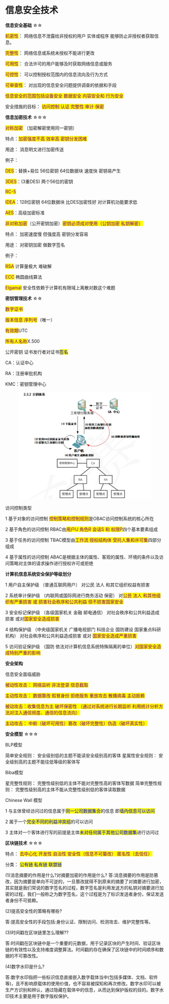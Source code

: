 # 信息安全技术

**信息安全基础** ☆☆&#x20;

<mark style="color:purple;">机密性</mark>： 网络信息不泄露给非授权的用户 实体或程序 能够防止非授权者获取信息。&#x20;

<mark style="color:purple;">完整性</mark>： 网络信息或系统未授权不能进行更改&#x20;

<mark style="color:purple;">可用性</mark>： 合法许可的用户能够及时获取网络信息或服务&#x20;

<mark style="color:purple;">可控性</mark>： 可以控制授权范围内的信息流向及行为方式&#x20;

<mark style="color:purple;">可审查性</mark>： 对出现的信息安全问题提供调查的依据和手段

<mark style="color:purple;">信息安全的范围包括设备安全 数据安全 内容安全和 行为安全</mark>

安全措施的目标： <mark style="color:purple;">访问控制 认证 完整性 审计 保密</mark>



**信息加密技术** ☆☆☆

<mark style="color:purple;">对称加密</mark> （加密解密使用同一密钥）

特点：<mark style="color:purple;">加密强度不高 效率高 密钥分发困难</mark>

用途： 消息明文进行加密传送&#x20;

例子：&#x20;

<mark style="color:purple;">DES</mark>：替换+易位 56位密钥 64位数据块 速度快 密钥易产生&#x20;

<mark style="color:purple;">3DES</mark>：(3重DES) 两个56位的密钥&#x20;

<mark style="color:purple;">RC-5</mark>

<mark style="color:purple;">IDEA</mark>：128位密钥 64位数据块 比DES加密性好 对计算机功能要求低&#x20;

<mark style="color:purple;">AES</mark>：高级加密标准



<mark style="color:purple;">非对称加密</mark>（公开密钥加密）<mark style="color:purple;">密钥必须成对使用（公钥加密 私钥解密）</mark>&#x20;

特点： 加密速度慢 但强度高 密钥分发容易&#x20;

用途： 对密钥加密 做数字签名&#x20;

例子：

<mark style="color:purple;">RSA</mark> 计算量极大 难破解

<mark style="color:purple;">ECC</mark> 椭圆曲线算法&#x20;

<mark style="color:purple;">Elgamal</mark> 安全性依赖于计算机有限域上离散对数这个难题



**密钥管理技术** ☆☆

<mark style="color:purple;">数字证书</mark>&#x20;

<mark style="color:purple;">版本信息 序列号</mark>（唯一）&#x20;

<mark style="color:purple;">有效期</mark>UTC&#x20;

<mark style="color:purple;">所有人名称</mark>X.500&#x20;

公开密钥 证书发行者对证书<mark style="color:blue;">签名</mark>

CA：认证中心&#x20;

RA：注册审批机构

&#x20;KMC：密钥管理中心&#x20;

<figure><img src="../.gitbook/assets/Pasted image 20250208105234.png" alt=""><figcaption></figcaption></figure>

访问控制类型&#x20;

1 基于对象的访问控制 <mark style="color:purple;">控制策略和控制规则</mark>是OBAC访问控制系统的核心所在&#x20;

2 基于角色的访问控制 RBAC由<mark style="color:purple;">用户U 角色R 会话S 和 权限P</mark>四个基本要素组成&#x20;

3 基于任务的访问控制 TBAC模型由<mark style="color:purple;">工作流 授权结构体 受托人集和许可集</mark>四部分组成&#x20;

4 基于属性的访问控制 ABAC是根据主体的属性、客观的属性、环境的条件以及访问策略对主体的请求操作进行授权许可或拒绝

**计算机信息系统安全保护等级划分**

1 用户自主保护级 （普通互联网用户） 对公民 法人 和其它组织权益有损害&#x20;

2 系统审计保护级 （内联网或国际网进行商务活动 保密） 对<mark style="color:purple;">公民 法人 和其他组织有严重损害 或 损害社会秩序和公共利益 但不损害国家安全</mark>

3 安全标记保护级 （各级国家机关 金融 邮电通信） 对社会秩序和公共利益造成损害 或对<mark style="color:purple;">国家安全造成损害</mark>

&#x20;4 结构保护级 （中央级国家机关 广播电视部门 科技企业 国防建设 国家重点科研机构） 对社会秩序和公共利益造成损害 或对 <mark style="color:purple;">国家安全造成严重损害</mark>

5 访问验证保护级 （国防 依法对计算机信息系统特殊隔离的单位）<mark style="color:purple;">对国家安全造成特别严重的影响</mark>



**安全架构**&#x20;

信息安全面临威胁

<mark style="color:purple;">被动性攻击： 网络监听 非法登录 信息截取</mark>

<mark style="color:purple;">主动性攻击： 数据篡改 假冒身份 拒绝服务 重放攻击 散播病毒 主动抵赖</mark>

<mark style="color:purple;">被动攻击：收集信息为主 破坏保密性 （通过对系统进行长期监听 利用统计分析方法对注入通信频度、通信的信息流向）</mark>

<mark style="color:purple;">主动攻击： 中断（破坏可用性）篡改（破坏完整性）伪造（破坏真实性）</mark>



**安全模型** ☆☆☆

BLP模型

简单安全规则： 安全级别低的主题不能读安全级别高的客体 星属性安全规则： 安全级别高的主题不能往低等级的客体写

Biba模型

星完整性规则： 完整性级别低的主体不能对完整性高的客体写数据 简单完整性规则： 完整性级别高的主体不能从完整性级别低的客体读取数据

Chinese Wall 模型&#x20;

1 与主体曾经访问过的信息属于<mark style="color:blue;">同一公司数据集合</mark>的信息 即<mark style="color:blue;">墙内信息可以访问</mark>

2 属于一个<mark style="color:blue;">完全不同的利益冲突组</mark>的可以访问&#x20;

3 主体对一个客体进行写的前提是主体<mark style="color:blue;">未对任何属于其他公司数据集</mark>进行访问过



**区块链技术** ☆☆☆

特点： <mark style="color:purple;">去中心化 开发性 自治性 安全性（信息不可纂改） 匿名性（去信任）</mark>

分类： <mark style="color:blue;">公有链 私有链 联盟链</mark>



(1)消息摘要的作用是什么?对摘要加密的作用是什么? 答:消息摘要的作用是防篡改，因为摘要是单向不可逆的，一旦篡改就得不到原来的摘要了对摘要进行加密，其实就是我们常说的数字签名的过程，数字签名是利用发送方的私钥对摘要进行加密的过程，我们一般称之为数字签名，这个过程是为了标识发送者身份，保证发送者身份不可抵赖。



(2)提高安全性的策略有哪些?&#x20;

答:提高安全性的手段包括:身份认证、限制访问、检测攻击、维护完整性等。



(3)时间戳在区块链里怎么理解??

答:时间戳在区块链中是一个重要的元数据，用于记录区块的产生时间、验证区块链的有效性以及支持难度调整算法。时间戳的存在确保了区块链中的时间顺序和数据的不可篡改性。



(4)数字水印是什么?&#x20;

答:数字水印指把一些标识信息直接嵌入数字载体当中(包括多媒体、文档、软件等)，且不影响原载体的使用价值，也不容易被探知和再次修改。数字水印可以被生产方识别和辨认，通过隐藏在载体中的信息，从而达到保护版权的目的。数字水印技术主要是用于数字版权保护。

